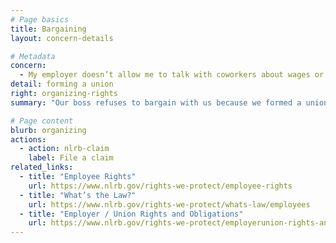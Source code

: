 ```yaml
---
# Page basics
title: Bargaining
layout: concern-details

# Metadata
concern:
  - My employer doesn’t allow me to talk with coworkers about wages or working conditions
detail: forming a union
right: organizing-rights
summary: "Our boss refuses to bargain with us because we formed a union"

# Page content
blurb: organizing
actions:
  - action: nlrb-claim
    label: File a claim
related_links:
  - title: "Employee Rights"
    url: https://www.nlrb.gov/rights-we-protect/employee-rights
  - title: "What’s the Law?"
    url: https://www.nlrb.gov/rights-we-protect/whats-law/employees
  - title: "Employer / Union Rights and Obligations"
    url: https://www.nlrb.gov/rights-we-protect/employerunion-rights-and-obligations
---
```

